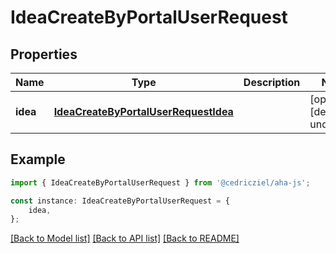 # IdeaCreateByPortalUserRequest


## Properties

Name | Type | Description | Notes
------------ | ------------- | ------------- | -------------
**idea** | [**IdeaCreateByPortalUserRequestIdea**](IdeaCreateByPortalUserRequestIdea.md) |  | [optional] [default to undefined]

## Example

```typescript
import { IdeaCreateByPortalUserRequest } from '@cedricziel/aha-js';

const instance: IdeaCreateByPortalUserRequest = {
    idea,
};
```

[[Back to Model list]](../README.md#documentation-for-models) [[Back to API list]](../README.md#documentation-for-api-endpoints) [[Back to README]](../README.md)
